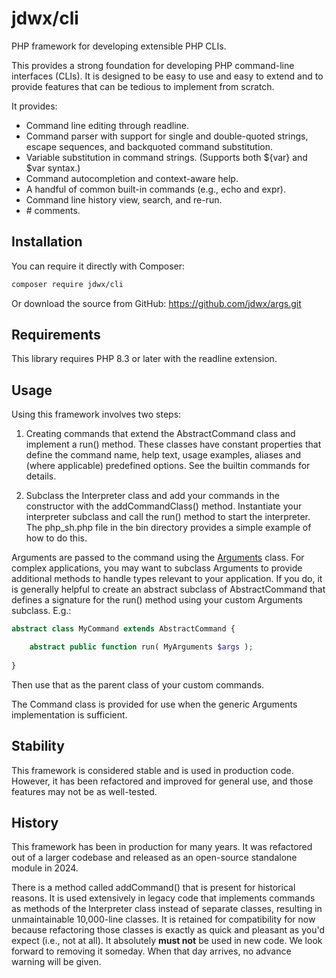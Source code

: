 # jdwx/cli

PHP framework for developing extensible PHP CLIs.

This provides a strong foundation for developing PHP command-line interfaces (CLIs).
It is designed to be easy to use and easy to extend and to provide features that can
be tedious to implement from scratch.

It provides:

* Command line editing through readline.
* Command parser with support for single and double-quoted strings, escape sequences, and backquoted
  command substitution.
* Variable substitution in command strings. (Supports both ${var} and $var syntax.)
* Command autocompletion and context-aware help.
* A handful of common built-in commands (e.g., echo and expr).
* Command line history view, search, and re-run.
* \# comments.

## Installation

You can require it directly with Composer:

```bash
composer require jdwx/cli
```

Or download the source from GitHub: https://github.com/jdwx/args.git

## Requirements

This library requires PHP 8.3 or later with the readline extension.

## Usage

Using this framework involves two steps:

1) Creating commands that extend the AbstractCommand class and implement a run() method.
   These classes have constant properties that define the command name, help text, usage
   examples, aliases and (where applicable) predefined options. See the builtin commands
   for details.

2) Subclass the Interpreter class and add your commands in the constructor with the
   addCommandClass() method. Instantiate your interpreter subclass and call the
   run() method to start the interpreter. The php_sh.php file in the bin directory
   provides a simple example of how to do this.

Arguments are passed to the command using the [Arguments](https://github.com/jdwx/args)
class. For complex applications, you may want to subclass Arguments to provide additional
methods to handle types relevant to your application. If you do, it is generally helpful
to create an abstract subclass of AbstractCommand that defines a signature for the run()
method using your custom Arguments subclass. E.g.:

```php
abstract class MyCommand extends AbstractCommand {

    abstract public function run( MyArguments $args );
    
}
```

Then use that as the parent class of your custom commands.

The Command class is provided for use when the generic Arguments implementation is
sufficient.

## Stability

This framework is considered stable and is used in production code. However, it has
been refactored and improved for general use, and those features may not be as
well-tested.

## History

This framework has been in production for many years. It was refactored out of a larger
codebase and released as an open-source standalone module in 2024.

There is a method called addCommand() that is present for historical
reasons. It is used extensively in legacy code that implements commands
as methods of the Interpreter class instead of separate classes,
resulting in unmaintainable 10,000-line classes. It is retained for
compatibility for now because refactoring those classes is exactly as quick
and pleasant as you'd expect (i.e., not at all). It absolutely
**must not** be used in new code. We look forward to removing it someday.
When that day arrives, no advance warning will be given.
